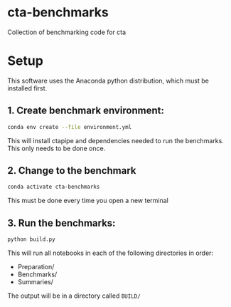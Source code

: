 # cta-benchmarks
Collection of benchmarking code for cta

# Setup

This software uses the Anaconda python distribution, which must be
installed first.


## 1. Create benchmark environment:

```sh
conda env create --file environment.yml
```

This will install ctapipe and dependencies needed to run the benchmarks. This only needs to be done once. 

## 2. Change to the benchmark 

```sh
conda activate cta-benchmarks
```

This must be done every time you open a new terminal


## 3. Run the benchmarks:

```sh
python build.py
```

This will run all notebooks in each of the following directories in order:

* Preparation/
* Benchmarks/
* Summaries/

The output will be in a directory called `BUILD/`

